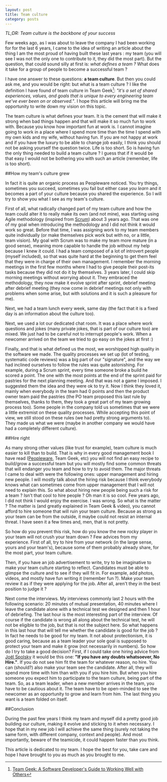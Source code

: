 ```yaml
---
layout: post
title: Team culture
category: posts
---
```


*TL;DR: Team culture is the backbone of your success*

Few weeks ago, as I was about to leave the company I had been working for for the last 6 years,
I came to the idea of writing an article about the thing I am the most proud of having built these last years :
my team (you will see I was not the only one to contribute to it, they did the most part). But the question,
that could sound silly at first is: *what defines a team ?* What does it take for a group of people to become a successful team ?

I have one answer to these questions: **a team culture**. But then you could ask me, and you would be right: but what is a
team culture ? I like the definition I have found of team culture in Team Geek[^teamgeek]: *"it's a set of shared experiences, values,
 and goals that is unique to every engineering team we've ever been on or observed."*. I hope this article will bring me
 the opportunity to write down my vision on this topic.

The team culture is what defines your team. It is the cement that will make it strong when bad things happen and that 
will make it so much fun to work with. Because you know how important fun at work is. I cannot imagine going to work in 
a place where I spend more time than the time I spend with my own kids and my wife, without having fun. If you are not 
happy at work and if you have the luxury to be able to change job easily, I think you should not be asking yourself the 
question twice. Life is too short. So is having fun the only thing needed to build a team culture ? I guess that if it 
would be that easy I would not be bothering you with such an article (remember, life is too short).

##How my team's culture grew

In fact it is quite an organic process as Peopleware noticed. You try things, sometimes you succeed, sometimes you fail 
but either case *you learn* and it becomes a part of your culture because you shared the experience. So I will try to show
you what I see as my team's culture.

First of all, what radically changed part of my team culture and how the team could alter it to really make its own (and
not mine), was starting using Agile methodology (inspired from [Scrum](http://en.wikipedia.org/wiki/Scrum_%28software_development%29)) about 3 years ago. That was one of my goal when
introducing the methodology and I did not think it would work so great. Before that time, I was assigning work to my 
team members quite individually (or make themselves pick work but with no, or a little, team vision). My goal with Scrum 
was to make my team more mature (in a good sense), meaning more capable to handle the job without my help because I knew 
it could. I had a team composed of a lot of introvert people (myself included), so that was quite hard at the beginning 
to get them feel that they were in charge of their own management. I remember the morning meetings in the first few
months where I had to give people their post-its tasks because they did not do it by themselves. 3 years later, I could
skip morning meetings without worrying about it. They embraced the methodology, they now make it evolve sprint after 
sprint, debrief meeting after debrief meeting (they now come in debrief meetings not only with problems when some arise, 
but with solutions and it is such a pleasure for me).

Next, we had a team lunch every week, same day (the fact that it is a fixed day is an information about the culture too).

Next, we used a lot our dedicated chat room. It was a place where work questions and jokes (many private jokes, that is
part of our culture too) are mixed. We just had to be careful not to interrupt people's work. When a newcomer arrived on
the team we tried to go easy on the jokes at first :)

Finally, and that is what defined us the most, we worshipped high quality in the software we made. The quality processes we
set up (lot of testing, systematic code reviews) was a big part of our "signature", and the way we had inclined ourselves
to follow the rules was quite astonishing. For example, during a Scrum sprint, every time someone broke a build he scored
a point. The one with the most points at the end of the sprint paid for pastries for the next planning meeting. And that
was not a game I imposed. I suggested them the idea and they were ok to try it. Now I think they loved it, mainly when
everybody in the team had 0 points and then the product owner team paid the pastries (the PO team proposed this last rule
by themselves, thanks to them, they took a great part of my team growing process too). Some people in the company told us
sometimes that we were a little extremist on these quality processes. While accepting this point of view, we still stood on
these rules (we had pretty strong arguments to). They made us what we were (maybe in another company we would have had a
completely different culture).

##Hire right

As many strong other values (like trust for example), team culture is much easier to kill than to build. That is why in 
every good management book I have read ([Peopleware](http://en.wikipedia.org/wiki/Peopleware:_Productive_Projects_and_Teams), Team Geek, etc) you will not find an easy recipe to build/grow a
successful team but you will mostly find some common threats that will endanger you team and how to try to avoid them. 
The major threats I came to deal with were the following ones: upper management and hiring new people. I will mostly talk 
about the hiring risk because I think everybody knows what can sometimes come from upper management that I will not need 
to explain this. So what about hiring new people being such a risk for a team ? Isn't that cool to hire people ? Oh man 
it is so cool. Few years ago, I did not think I would enjoy the exercise. I was wrong. So what is the matter ? The matter 
is (and greatly explained in Team Geek & video), you cannot afford to hire someone that will ruin your team culture. 
Because as strong as your team can be from the outside, it maybe could not resist an internal threat. I have seen it a
few times and, men, that is not pretty.

So how do you prevent this risk, how do you know the new rocky player in your team will not crush your team down ?
Few advices from my experience. First of all, try to hire from your network (in the large sense, yours and your team's),
because some of them probably already share, for the most part, your team culture.

Then, if you have an job advertisement to write, try to be imaginative to make your team culture starting to reflect. 
Candidates must be able to glimpse the culture and to see if they will fit in. For example, add photos, videos, and mostly 
have fun writing it (remember fun ?). Make your team review it as if they were applying for the job. After all, aren't 
they in the best position to judge it ?

Next come the interviews. My interviews commonly last 2 hours with the following scenario: 20 minutes of mutual presentation,
40 minutes where I leave the candidate alone with a technical test we designed and then 1 hour of debriefing. The last hour
is the most interesting part of the interview. Of course if the candidate is wrong all along about the technical test,
he will not be eligible to the job, but that is not the subject here. So what happens in this last hour that will tell
me whether the candidate is good for the job ? In fact he needs to be good for my team. It not about protectionism, it
is good caring, because as a team leader your sole goal is supposed to protect your team and make it grow (not necessarily
in numbers). So how do I try to take a good decision? First, if I could take one hiring advice from [Joël Spolsky](http://www.joelonsoftware.com/articles/GuerrillaInterviewing3.html) it would
be this one: **"If you have any doubts whatsoever, No Hire."**. If you do not see him fit the team for whatever reason, no hire.
You can (should?) also make your team see the candidate. After all, they will spend more time with him than with you if
you hire him. But when you hire someone you expect him to participate to the team culture, being part of the team. So, as
a team leader, when a new member arrives in the team, you have to be cautious about it. The team have to be open-minded
to see the newcomer as an opportunity to grow and learn from him. The last thing you want is a team folded on itself.

##Conclusion

During the past few years I think my team and myself did a pretty good job building our culture, making it evolve and
sticking to it when necessary. I hope that in my new job I will achieve the same thing (surely not taking the same form,
with different company, context and people). And most importantly, beware of the teamicide, it could happen faster than
you think.


This article is dedicated to my team. I hope the best for you, take care and hope I have brought to you as much as you
brought to me.

[^teamgeek]: [Team Geek: A Software Developer's Guide to Working Well with Others](http://shop.oreilly.com/product/0636920018025.do)
